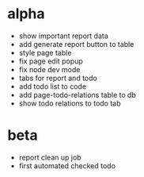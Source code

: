# alpha

- show important report data
- add generate report button to table
- style page table
- fix page edit popup
- fix node dev mode
- tabs for report and todo
- add todo list to code
- add page-todo-relations table to db
- show todo relations to todo tab

# beta
- report clean up job
- first automated checked todo